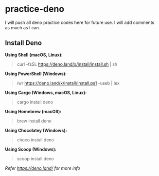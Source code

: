 # practice-deno

I will push all deno practice codes here for future use. 
I will add comments as much as I can.


## Install Deno

**Using Shell (macOS, Linux):**
>curl -fsSL https://deno.land/x/install/install.sh | sh

**Using PowerShell (Windows):**
>iwr https://deno.land/x/install/install.ps1 -useb | iex

**Using Cargo (Windows, macOS, Linux):**
>cargo install deno

**Using Homebrew (macOS):**
>brew install deno

**Using Chocolatey (Windows):**
>choco install deno

**Using Scoop (Windows):**
>scoop install deno


*Refer https://deno.land/ for more info*
